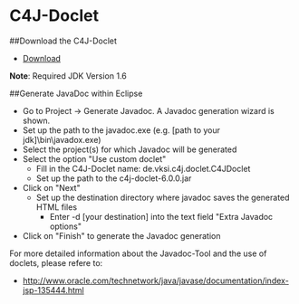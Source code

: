 C4J-Doclet
==========
##Download the C4J-Doclet
* [Download](https://github.com/C4J-Team/C4J-Doclet/raw/master/download/c4j-doclet-6.0.0.jar)

**Note**: Required JDK Version 1.6

##Generate JavaDoc within Eclipse
* Go to Project -> Generate Javadoc. A Javadoc generation wizard is shown.
* Set up the path to the javadoc.exe (e.g. [path to your jdk]\bin\javadox.exe)
* Select the project(s) for which Javadoc will be generated
* Select the option "Use custom doclet"
  * Fill in the C4J-Doclet name: de.vksi.c4j.doclet.C4JDoclet
  * Set up the path to the c4j-doclet-6.0.0.jar
* Click on "Next"
  * Set up the destination directory where javadoc saves the generated HTML files
    * Enter -d [your destination] into the text field "Extra Javadoc options"
* Click on "Finish" to generate the Javadoc generation

For more detailed information about the Javadoc-Tool and the use of doclets, please refere to:
* http://www.oracle.com/technetwork/java/javase/documentation/index-jsp-135444.html

